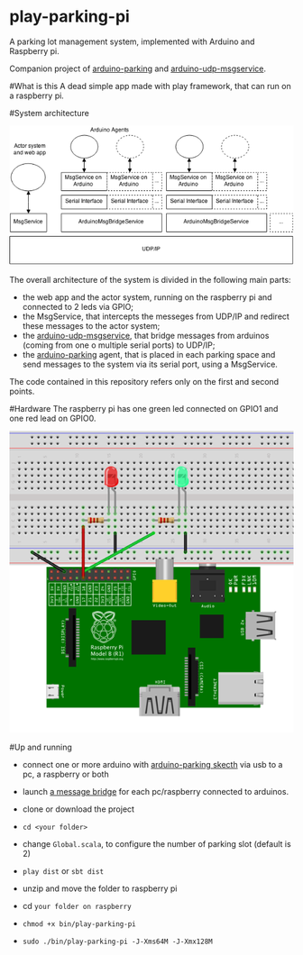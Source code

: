 # play-parking-pi
A parking lot management system, implemented with Arduino and Raspberry pi.

Companion project of [arduino-parking](https://github.com/AL333Z/arduino-parking) and [arduino-udp-msgservice](https://github.com/AL333Z/arduino-udp-msgservice).

#What is this
A dead simple app made with play framework, that can run on a raspberry pi.

#System architecture

![](images/arch.png)

The overall architecture of the system is divided in the following main parts:
- the web app and the actor system, running on the raspberry pi and connected to 2 leds via GPIO;
- the MsgService, that intercepts the messeges from UDP/IP and redirect these messages to the actor system;
- the [arduino-udp-msgservice](https://github.com/AL333Z/arduino-udp-msgservice), that bridge messages from arduinos (coming from one o multiple serial ports) to UDP/IP;
- the [arduino-parking](https://github.com/AL333Z/arduino-parking) agent, that is placed in each parking space and send messages to the system via its serial port, using a MsgService.

The code contained in this repository refers only on the first and second points.

#Hardware
The raspberry pi has one green led connected on GPIO1 and one red lead on GPIO0.

![](images/rapsb_bb.png)

#Up and running

- connect one or more arduino with [arduino-parking skecth](https://github.com/AL333Z/arduino-parking) via usb to a pc, a raspberry or both

- launch [a message bridge](https://github.com/AL333Z/arduino-udp-msgservice/tree/master) for each pc/raspberry connected to arduinos.

- clone or download the project
- `cd <your folder>`
- change `Global.scala`, to configure the number of parking slot (default is 2)
- `play dist` or `sbt dist`
- unzip and move the folder to raspberry pi
- cd `your folder on raspberry`
- `chmod +x bin/play-parking-pi`
- `sudo ./bin/play-parking-pi -J-Xms64M -J-Xmx128M`
